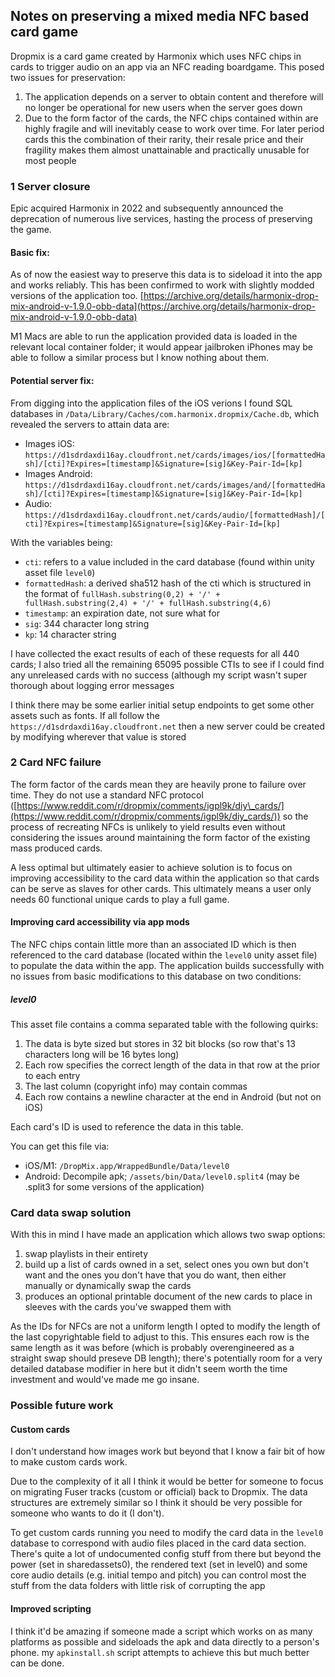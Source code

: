 ## Notes on preserving a mixed media NFC based card game

Dropmix is a card game created by Harmonix which uses NFC chips in cards to trigger audio on an app via an NFC reading boardgame. This posed two issues for preservation:

1.  The application depends on a server to obtain content and therefore will no longer be operational for new users when the server goes down
2.  Due to the form factor of the cards, the NFC chips contained within are highly fragile and will inevitably cease to work over time. For later period cards this the combination of their rarity, their resale price and their fragility makes them almost unattainable and practically unusable for most people

### 1 Server closure

Epic acquired Harmonix in 2022 and subsequently announced the deprecation of numerous live services, hasting the process of preserving the game.

#### Basic fix:

As of now the easiest way to preserve this data is to sideload it into the app and works reliably. This has been confirmed to work with slightly modded versions of the application too. [https://archive.org/details/harmonix-drop-mix-android-v-1.9.0-obb-data](https://archive.org/details/harmonix-drop-mix-android-v-1.9.0-obb-data)

M1 Macs are able to run the application provided data is loaded in the relevant local container folder; it would appear jailbroken iPhones may be able to follow a similar process but I know nothing about them.

#### Potential server fix:

From digging into the application files of the iOS verions I found SQL databases in `/Data/Library/Caches/com.harmonix.dropmix/Cache.db`, which revealed the servers to attain data are:

*   Images iOS: `https://d1sdrdaxdi16ay.cloudfront.net/cards/images/ios/[formattedHash]/[cti]?Expires=[timestamp]&Signature=[sig]&Key-Pair-Id=[kp]`
*   Images Android: `https://d1sdrdaxdi16ay.cloudfront.net/cards/images/and/[formattedHash]/[cti]?Expires=[timestamp]&Signature=[sig]&Key-Pair-Id=[kp]`
*   Audio: `https://d1sdrdaxdi16ay.cloudfront.net/cards/audio/[formattedHash]/[cti]?Expires=[timestamp]&Signature=[sig]&Key-Pair-Id=[kp]`

With the variables being:

*   `cti`: refers to a value included in the card database (found within unity asset file `level0`)
*   `formattedHash`: a derived sha512 hash of the cti which is structured in the format of `fullHash.substring(0,2) + '/' + fullHash.substring(2,4) + '/' + fullHash.substring(4,6)`
*   `timestamp`: an expiration date, not sure what for
*   `sig`: 344 character long string
*   `kp`: 14 character string

I have collected the exact results of each of these requests for all 440 cards; I also tried all the remaining 65095 possible CTIs to see if I could find any unreleased cards with no success (although my script wasn't super thorough about logging error messages

I think there may be some earlier initial setup endpoints to get some other assets such as fonts. If all follow the `https://d1sdrdaxdi16ay.cloudfront.net` then a new server could be created by modifying wherever that value is stored

### 2 Card NFC failure

The form factor of the cards mean they are heavily prone to failure over time. They do not use a standard NFC protocol ([https://www.reddit.com/r/dropmix/comments/igpl9k/diy\_cards/](https://www.reddit.com/r/dropmix/comments/igpl9k/diy_cards/)) so the process of recreating NFCs is unlikely to yield results even without considering the issues around maintaining the form factor of the existing mass produced cards.

A less optimal but ultimately easier to achieve solution is to focus on improving accessibility to the card data within the application so that cards can be serve as slaves for other cards. This ultimately means a user only needs 60 functional unique cards to play a full game.

#### Improving card accessibility via app mods

The NFC chips contain little more than an associated ID which is then referenced to the card database (located within the `level0` unity asset file) to populate the data within the app. The application builds successfully with no issues from basic modifications to this database on two conditions:

##### level0

This asset file contains a comma separated table with the following quirks:

1.  The data is byte sized but stores in 32 bit blocks (so row that's 13 characters long will be 16 bytes long)
2.  Each row specifies the correct length of the data in that row at the prior to each entry
3.  The last column (copyright info) may contain commas
4.  Each row contains a newline character at the end in Android (but not on iOS)

Each card's ID is used to reference the data in this table.

You can get this file via:

*   iOS/M1: `/DropMix.app/WrappedBundle/Data/level0`
*   Android: Decompile apk; `/assets/bin/Data/level0.split4` (may be .split3 for some versions of the application)

### Card data swap solution

With this in mind I have made an application which allows two swap options:

1.  swap playlists in their entirety
2.  build up a list of cards owned in a set, select ones you own but don't want and the ones you don't have that you do want, then either manually or dynamically swap the cards
3.  produces an optional printable document of the new cards to place in sleeves with the cards you've swapped them with

As the IDs for NFCs are not a uniform length I opted to modify the length of the last copyrightable field to adjust to this. This ensures each row is the same length as it was before (which is probably overengineered as a straight swap should preseve DB length); there's potentially room for a very detailed database modifier in here but it didn't seem worth the time investment and would've made me go insane.

### Possible future work

#### Custom cards

I don't understand how images work but beyond that I know a fair bit of how to make custom cards work.

Due to the complexity of it all I think it would be better for someone to focus on migrating Fuser tracks (custom or official) back to Dropmix. The data structures are extremely similar so I think it should be very possible for someone who wants to do it (I don't).

To get custom cards running you need to modify the card data in the `level0` database to correspond with audio files placed in the card data section. There's quite a lot of undocumented config stuff from there but beyond the power (set in sharedassets0), the rendered text (set in level0) and some core audio details (e.g. initial tempo and pitch) you can control most the stuff from the data folders with little risk of corrupting the app

#### Improved scripting

I think it'd be amazing if someone made a script which works on as many platforms as possible and sideloads the apk and data directly to a person's phone. my `apkinstall.sh` script attempts to achieve this but much better can be done.

